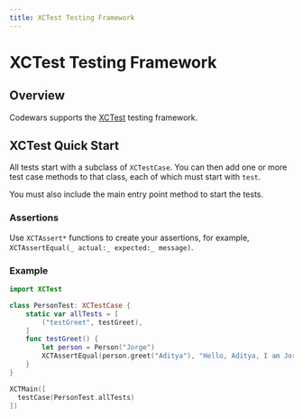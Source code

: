 ```yaml
---
title: XCTest Testing Framework
---
```


# XCTest Testing Framework

## Overview

Codewars supports the [XCTest](https://developer.apple.com/reference/xctest) testing framework.

## XCTest Quick Start

All tests start with a subclass of `XCTestCase`.
You can then add one or more test case methods to that class, each of which must start with `test`.

You must also include the main entry point method to start the tests.

### Assertions

Use `XCTAssert*` functions to create your assertions, for example, `XCTAssertEqual(_ actual:_ expected:_ message)`.

### Example

```swift
import XCTest

class PersonTest: XCTestCase {
    static var allTests = [
        ("testGreet", testGreet),
    ]
    func testGreet() {
        let person = Person("Jorge")
        XCTAssertEqual(person.greet("Aditya"), "Hello, Aditya, I am Jorge, it's nice to meet you!")
    }
}

XCTMain([
  testCase(PersonTest.allTests)
])
```
